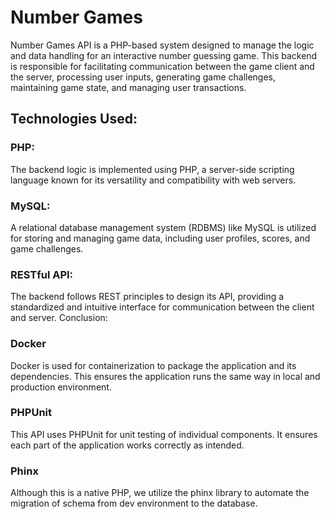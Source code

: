 
# Number Games

Number Games API is a PHP-based system designed to manage the logic and data handling for an interactive number guessing game. This backend is responsible for facilitating communication between the game client and the server, processing user inputs, generating game challenges, maintaining game state, and managing user transactions.

## Technologies Used:

### PHP: 
The backend logic is implemented using PHP, a server-side scripting language known for its versatility and compatibility with web servers.
### MySQL: 
A relational database management system (RDBMS) like MySQL is utilized for storing and managing game data, including user profiles, scores, and game challenges.
### RESTful API: 
The backend follows REST principles to design its API, providing a standardized and intuitive interface for communication between the client and server.
Conclusion:
### Docker
Docker is used for containerization to package the application and its dependencies. This ensures the application runs the same way in local and production environment.
### PHPUnit
This API uses PHPUnit for unit testing of individual components. It ensures each part of the application works correctly as intended.
### Phinx
Although this is a native PHP, we utilize the phinx library to automate the migration of schema from dev environment to the database.

